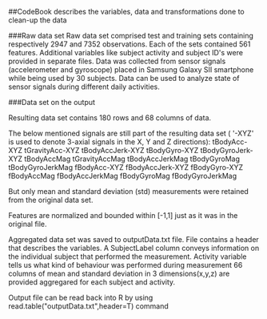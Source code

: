 ##CodeBook describes the variables, data and transformations done to clean-up the data  

###Raw data set
Raw data set comprised test and training sets containing respectively 2947 and 7352 observations. 
Each of the sets contained 561 features. 
Additional variables like subject activity and subject ID's were provided in separate files. 
Data was collected from sensor signals (accelerometer and gyroscope) placed in Samsung Galaxy SII smartphone while being used by 30 subjects.
Data can be used to analyze state of sensor signals during different daily activities.


###Data set on the output 

Resulting data set contains 180 rows and 68 columns of data.

The below mentioned signals are still part of the resulting data set (
'-XYZ' is used to denote 3-axial signals in the X, Y and Z directions):
tBodyAcc-XYZ
tGravityAcc-XYZ
tBodyAccJerk-XYZ
tBodyGyro-XYZ
tBodyGyroJerk-XYZ
tBodyAccMag
tGravityAccMag
tBodyAccJerkMag
tBodyGyroMag
tBodyGyroJerkMag
fBodyAcc-XYZ
fBodyAccJerk-XYZ
fBodyGyro-XYZ
fBodyAccMag
fBodyAccJerkMag
fBodyGyroMag
fBodyGyroJerkMag

But only mean and standard deviation (std) measurements were retained from the original data set.

Features are normalized and bounded within [-1,1] just as it was in the original file.

Aggregated data set was saved to outputData.txt file. File contains a header that describes the variables. 
A SubjectLabel column conveys information on the individual subject that performed the measurement.
Activity variable tells us what kind of behaviour was performed during measurement 
66 columns of mean and standard deviation in 3 dimensions(x,y,z) are provided aggregared for each subject and activity.

Output file can be read back into R by using read.table("outputData.txt",header=T) command

